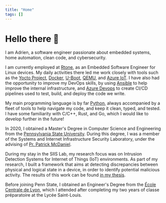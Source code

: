 ```yaml
---
title: "Home"
tags: []
---
```


# Hello there :wave:

I am Adrien, a software engineer passionate about embedded systems, home
automation, clean code, and cybersecurity.

I am currently employed at [Rtone][rtone], as an Embedded Software Engineer for
Linux devices. My daily activities there led me work closely with tools such as
the [Yocto Project][yocto], [Docker][docker], [U-Boot][uboot], [QEMU][qemu], and
[Azure IoT][azure-iot]. I have also had
the opportunity to improve my DevOps skills, by using [Ansible][ansible] to help
improve the internal infrastructure, and [Azure Devops][azure-devops] to create
CI/CD pipelines used to test, build, and deploy the code we write.

My main programming language is by far [Python][python], always accompanied by a
fleet of tools to help navigate my code, and keep it clean, typed, and tested. I
have some familiarity with C/C++, Rust, and Go, which I would like to develop
further in the future!

In 2020, I obtained a Master's Degree in Computer Science and Engineering from
the [Pennsylvania State University][psu]. During this degree, I was a member of
the Systems and Internet Infrastructure Security Laboratory, under the advising
of [Pr. Patrick McDaniel][mcdaniel].

During my stay in the SIIS Lab, my research focus was on Intrusion Detection
Systems for Internet of Things (IoT) environments. As part of my research, I
built a framework that aims at detecting discrepancies between physical and
logical state in a device, in order to identify potential malicious activity.
The results of this work can be found [in my thesis][thesis].

Before joining Penn State, I obtained an Engineer's Degree from the [École
Centrale de Lyon][ecl], which I attended after completing my two years of classe
préparatoire at the Lycée Saint-Louis.

[ansible]: https://www.ansible.com/
[azure-devops]: https://azure.microsoft.com/en-us/products/devops/
[azure-iot]: https://azure.microsoft.com/en-us/solutions/iot/
[docker]: https://www.docker.com/
[ecl]: https://www.ec-lyon.fr/
[mcdaniel]: https://patrickmcdaniel.org/
[psu]: https://www.psu.edu/
[qemu]: https://www.qemu.org/
[rtone]: https://rtone.fr/
[thesis]: /files/thesis.pdf
[uboot]: https://github.com/u-boot/u-boot
[yocto]: https://www.yoctoproject.org/
[python]: ./images/snek.jpg
